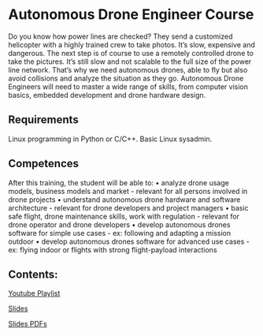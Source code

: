 # Autonomous Drone Engineer Course

Do you know how power lines are checked? They send a customized helicopter with a highly trained crew to take photos. It’s slow, expensive and dangerous. The next step is of course to use a remotely controlled drone to take the pictures. It’s still slow and not scalable to the full size of the power line network.
That’s why we need autonomous drones, able to fly but also avoid collisions and analyze the situation as they go. Autonomous Drone Engineers will need to master a wide range of skills, from computer vision basics, embedded development and drone hardware design.

## Requirements
Linux programming in Python or C/C++. Basic Linux sysadmin.

## Competences

After this training, the student will be able to:
•	analyze drone usage models, business models and market - relevant for all persons involved in drone projects
•	understand autonomous drone hardware and software architecture - relevant for drone developers and project managers
•	basic safe flight, drone maintenance skills, work with regulation - relevant for drone operator and drone developers
•	develop autonomous drones software for simple use cases - ex: following and adapting a mission outdoor
•	develop autonomous drones software for advanced use cases - ex: flying indoor or flights with strong flight-payload interactions

## Contents:

[Youtube Playlist](https://www.youtube.com/playlist?list=PLTQSXsG86pGfyZm5ac6-ZtQsEniUJIE9o)

[Slides](pptx)

[Slides PDFs](pdf)
